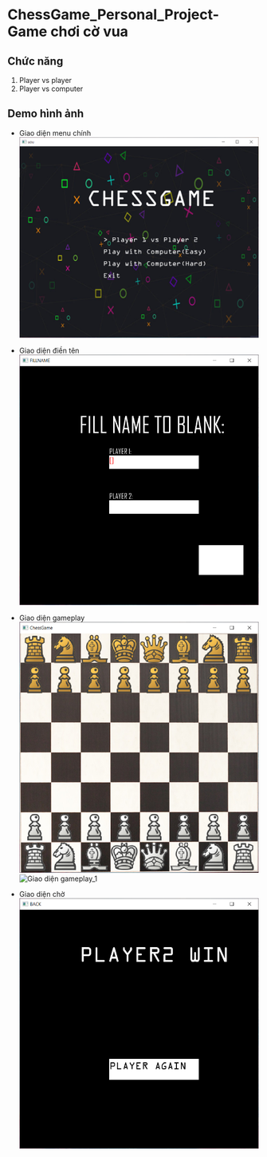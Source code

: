 # ChessGame_Personal_Project-Game chơi cờ vua

## Chức năng
  1. Player vs player
  2. Player vs computer
  
## Demo hình ảnh
  * Giao diện menu chính
  ![Ảnh menu chính](./commit/menu.png)
  
  * Giao diện điền tên
  ![Giao diện điền tên](./commit/fillname.png)
  
  * Giao diện gameplay
  ![Giao diện gameplay](./commit/gameplay.png)
  ![Giao diện gameplay_1](./commit/fillname_1.png)
  
  * Giao diện chờ
  ![Giao diện chờ](./commit/wait.png)
